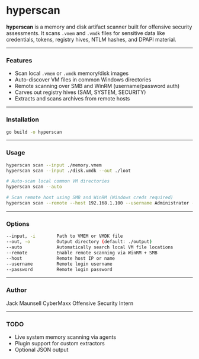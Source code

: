 # hyperscan

**hyperscan** is a memory and disk artifact scanner built for offensive security assessments. It scans `.vmem` and `.vmdk` files for sensitive data like credentials, tokens, registry hives, NTLM hashes, and DPAPI material.

---

### Features

- Scan local `.vmem` or `.vmdk` memory/disk images
- Auto-discover VM files in common Windows directories
- Remote scanning over SMB and WinRM (username/password auth)
- Carves out registry hives (SAM, SYSTEM, SECURITY)
- Extracts and scans archives from remote hosts

---

### Installation

```bash
go build -o hyperscan
```

---

### Usage

```bash
hyperscan scan --input ./memory.vmem
hyperscan scan --input ./disk.vmdk --out ./loot
```

```bash
# Auto-scan local common VM directories
hyperscan scan --auto
```

```bash
# Scan remote host using SMB and WinRM (Windows creds required)
hyperscan scan --remote --host 192.168.1.100 --username Administrator --password 'CrazyPassword14!'
```

---

### Options

```bash
--input, -i        Path to VMEM or VMDK file
--out, -o          Output directory (default: ./output)
--auto             Automatically search local VM file locations
--remote           Enable remote scanning via WinRM + SMB
--host             Remote host IP or name
--username         Remote login username
--password         Remote login password
```

---

### Author
Jack Maunsell
CyberMaxx Offensive Security Intern

---

### TODO
- Live system memory scanning via agents
- Plugin support for custom extractors
- Optional JSON output
